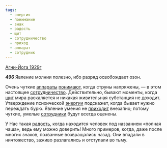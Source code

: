 ```yaml
---
tags:
  - энергия
  - понимание
  - знак
  - радость
  - щит
  - сотрудничество
  - приход
  - аппарат
  - сотрудник
---
```


[Агни-Йога 1929г](https://127.0.0.1:4002/agni/1929)

___496___
Явление молнии полезно, ибо разряд освобождает озон.   

Очень чуткие [аппараты](../../../tags/#аппарат) [понимают](../../../tags/#понимание), когда струны напряжены, — в этом настоящее [сотрудничество](../../../tags/#сотрудничество). Действительно, бывают моменты, когда [щит](../../../tags/#щит) мира раскаляется и никакая живительная субстанция не доходит. Утверждение психической [энергии](../../../tags/#энергия) подскажет, когда бывает нужно переждать бурю. Явление умения не [приходит](../../../tags/#приход) внезапно; потому чуткие, умелые [сотрудники](../../../tags/#сотрудник) будут всегда оценены.   

У Нас такая [радость](../../../tags/#радость), когда находится человек под названием «полная чаша», ведь ему можно доверить! Много примеров, когда, даже после многих знаков, позванные возвращались назад. Они впадали в ничтожество, заживо разлагались и отступали во тьму.